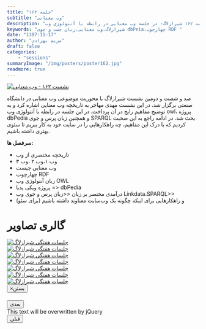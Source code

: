 ```yaml
---
title: "جلسه ۱۶۲"
subtitle: "وب معنایی"
description: "نشست ۱۶۲ شیرازلاگ- در جلسه وب معنایی در رابطه با آنتولوژی وب owl، پروژه dbPedia و همچنین زبان پرس و جوی SPARQL بحث شد. "
keywords: "شیرازلاگ،وب معنایی،زبان جست و جوی dbPeia،چهارچوب RDF " 
date: "1397-11-17"
author: "مریم بهزادی"
draft: false
categories:
    - "sessions"
summaryImage: "/img/posters/poster162.jpg"
readmore: true
---
```

[![نشست ۱۶۲ - وب معنایی ](../../img/posters/poster162.jpg)](../../img/poster162.jpg)

صد و شصت و دومین نشست شیرازلاگ با محوریت موضوعی وب معنایی در دانشگاه صنعتی برگزار شد. در این نشست مهدی مهاجر به تاریخچه وب معنایی اشاره کرد و به توضیح مفاهیم رایج در آن پرداخت. در این جلسه در رابطه با آنتولوژی وب owl، پروژه dbPedia و همچنین زبان پرس و جوی SPARQL بحث شد.
در ادامه راجع به این صحبت کردیم که با درک این مفاهیم، چه راهکارهایی را در سایت خود به کار ببریم تا سئوی بهتری داشته باشیم.

**سرفصل ها:**
 - تاریخچه مختصری از وب
 - وب ۱،وب ۲ ،وب ۳
 - وب معنایی چیست
 - چهارچوب RDF
 - زبان آنتولوژی وب OWL
 - پروژه ویکی پدیا => dbPedia
 - درآمدی مختصر بر زبان <<زبان پرس و جوی وب Linkdata،SPARQL>>
 - و راهکارهایی برای اینکه چگونه یک وب‌سایت معناوند داشته باشیم (برای سئو)

<div class="row">
    <div class="col-lg-12">
        <h1 class="page-header">گالری تصاویر</h1>    
            <div class="col-lg-4 col-md-4 col-xs-6 thumb">
            <a class="thumbnail" href="#" data-image-id="" data-toggle="modal" data-title="نشست هفتگی شیرازلاگ با حضور جمعی از دوستان" data-caption="" data-image="../../img/IMG_20190406_080125.jpg" data-target="#image-gallery">
              <img class="img-responsive" src="../../img/IMG_20190406_080125.jpg"
              alt="جلسات هفتگی شیرازلاگ">
            </a>
        </div>
            <div class="col-lg-4 col-md-4 col-xs-6 thumb">
            <a class="thumbnail" href="#" data-image-id="" data-toggle="modal" data-title="نشست هفتگی شیرازلاگ با حضور جمعی از دوستان" data-caption="" data-image="../../img/IMG_20190406_080131.jpg" data-target="#image-gallery">
                <img class="img-responsive" src="../../img/IMG_20190406_080131.jpg"
                alt="جلسات هفتگی شیرازلاگ">
            </a>
        </div>
            <div class="col-lg-4 col-md-4 col-xs-6 thumb">
            <a class="thumbnail" href="#" data-image-id="" data-toggle="modal" data-title="نشست هفتگی شیرازلاگ با حضور جمعی از دوستان" data-caption="" data-image="../../img/IMG_20190406_080133.jpg" data-target="#image-gallery">
                <img class="img-responsive" src="../../img/IMG_20190406_080133.jpg"
                alt="جلسات هفتگی شیرازلاگ">
            </a>
    </div>
     <div class="col-lg-4 col-md-4 col-xs-6 thumb">
            <a class="thumbnail" href="#" data-image-id="" data-toggle="modal" data-title="نشست هفتگی شیرازلاگ با حضور جمعی از دوستان" data-caption="" data-image="../../img/IMG_20190406_080136.jpg" data-target="#image-gallery">
                <img class="img-responsive" src="../../img/IMG_20190406_080136.jpg"
                alt="جلسات هفتگی شیرازلاگ">
            </a>
    </div>
     <div class="col-lg-4 col-md-4 col-xs-6 thumb">
            <a class="thumbnail" href="#" data-image-id="" data-toggle="modal" data-title="نشست هفتگی شیرازلاگ با حضور جمعی از دوستان" data-caption="" data-image="../../img/IMG_20190406_080148.jpg" data-target="#image-gallery">
                <img class="img-responsive" src="../../img/IMG_20190406_080148.jpg"
                alt="جلسات هفتگی شیرازلاگ">
            </a>
 </div>
  <div class="col-lg-4 col-md-4 col-xs-6 thumb">
            <a class="thumbnail" href="#" data-image-id="" data-toggle="modal" data-title="نشست هفتگی شیرازلاگ با حضور جمعی از دوستان" data-caption="" data-image="../../img/IMG_20190406_080152.jpg" data-target="#image-gallery">
                <img class="img-responsive" src="../../img/IMG_20190406_080152.jpg"
                alt="جلسات هفتگی شیرازلاگ">
            </a>
        </div>
  <div class="col-lg-4 col-md-4 col-xs-6 thumb">
            <a class="thumbnail" href="#" data-image-id="" data-toggle="modal" data-title="نشست هفتگی شیرازلاگ با حضور جمعی از دوستان" data-caption="" data-image="../../img/IMG_20190406_080210.jpg" data-target="#image-gallery">
                <img class="img-responsive" src="../../img/IMG_20190406_080210.jpg"
                alt="جلسات هفتگی شیرازلاگ">
            </a>
        </div>
<div class="modal fade" id="image-gallery" tabindex="-1" role="dialog" aria-
 aria-labelledby="myModalLabel" aria-hidden="true">
    <div class="modal-dialog">
        <div class="modal-content">
            <div class="modal-header">
                <button type="button" class="close" data-dismiss="modal"><span aria-hidden="true">×</span><span class="sr-only">بستن</span></button>
                <h4 class="modal-title" id="image-gallery-title"></h4>
            </div>
            <div class="modal-body">
                <img id="image-gallery-image" class="img-responsive" src="">
            </div>
            <div class="modal-footer">
                <div class="col-md-2">
                    <button type="button" class="btn btn-primary" id="show-previous-image">بعدی</button>
                </div>
                <div class="col-md-8 text-justify" id="image-gallery-caption">
                    This text will be overwritten by jQuery
                </div>
                <div class="col-md-2">
                    <button type="button" id="show-next-image" class="btn btn-default">قبلی</button>
                </div>
            </div>
        </div>
    </div>
</div>
